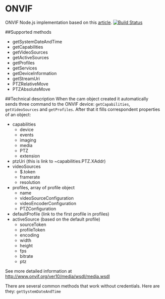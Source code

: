 # ONVIF
ONVIF Node.js implementation based on this [article](http://ltoscanolm.hubpages.com/hub/onvif-programming-revealed).
[![Build Status](https://travis-ci.org/agsh/onvif.png)](https://travis-ci.org/agsh/onvif)

##Supported methods
* getSystemDateAndTime
* getCapabilities
* getVideoSources
* getActiveSources
* getProfiles
* getServices
* getDeviceInformation
* getStreamUri
* PTZRelativeMove
* PTZAbsoluteMove

##Technical description
When the cam object created it automatically sends three command to the ONVIF device:
`getCapabilities`, `getVideoSources` and `getProfiles`. After that it fills correspondent properties of an object:

+ capabilities
  - device
  - events
  - imaging
  - media
  - PTZ
  - extension
+ ptzUri (this is link to ~capabilities.PTZ.XAddr)
+ videoSources
  - $.token
  - framerate
  - resolution
+ profiles, array of profile object
  - name
  - videoSourceConfiguration
  - videoEncoderConfiguration
  - PTZConfiguration
+ defaultProfile (link to the first profile in profiles)
+ activeSource (based on the default profile)
  - sourceToken
  - profileToken
  - encoding
  - width
  - height
  - fps
  - bitrate
  - ptz

See more detailed information at http://www.onvif.org/ver10/media/wsdl/media.wsdl

There are several common methods that work without credentials. Here are they: `getSystemDateAndTime`